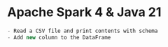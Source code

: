 # Apache Spark 4 & Java 21 

```java
- Read a CSV file and print contents with schema
- Add new column to the DataFrame
```

